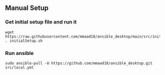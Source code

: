 ## Manual Setup

### Get initial setup file and run it 
    wget https://raw.githubusercontent.com/mmaad18/ansible_desktop/main/src/initialSetup.sh
    . initialSetup.sh

### Run ansible
    sudo ansible-pull -U https://github.com/mmaad18/ansible_desktop.git src/local.yml




    
